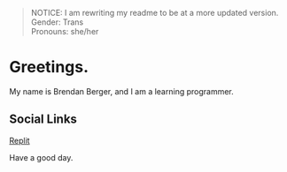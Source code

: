 > NOTICE: I am rewriting my readme to be at a more updated version.  
> Gender: Trans  
> Pronouns: she/her  

# Greetings.

My name is Brendan Berger, and I am a learning programmer. 

## Social Links

[Replit](https://replit.com/@notelburg)  

Have a good day.



<!--1F8B0808DF967A620200746F636F6D2E747874004D8FC18AC2301086EF85BEC3400FBB1BB0315D5AED5EF7B4B07B59150FE2212DA30DA64D49A644DFDEB415F43633FFF70DFC87AD5744688FEF0D51EFBE38A7F990D6A6E5BE3164CC057535D8F3471C1DFE4DA5CDF5097BEF533BDD267E70681DCFD662B914F967598CCA8650B64FC38D6B60DBA153749BACDE9A93D2E8F8AAC80B21CA32CBB23C5F156B11FC384A9204769D56DD45561A61636A25B58BA3C700D4480205B5ECDE08C2AF1EADBEC1C8C71103C67E558556A6DF01630C160B98EBCCE11E2535A1EDCFDF6B7607BCD4E4F616010000-->
